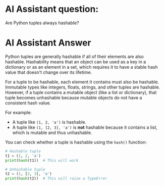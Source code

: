 # AI Assistant question:

Are Python tuples always hashable?

# AI Assistant Answer
Python tuples are generally hashable if all of their elements are also hashable. Hashability means that an object can be used as a key in a dictionary or as an element in a set, which requires it to have a stable hash value that doesn't change over its lifetime.

For a tuple to be hashable, each element it contains must also be hashable. Immutable types like integers, floats, strings, and other tuples are hashable. However, if a tuple contains a mutable object (like a list or dictionary), that tuple becomes unhashable because mutable objects do not have a consistent hash value.

For example:

- A tuple like `(1, 2, 'a')` is hashable.
- A tuple like `(1, [2, 3], 'a')` is **not** hashable because it contains a list, which is mutable and thus unhashable.

You can check whether a tuple is hashable using the `hash()` function:

```python
# Hashable tuple
t1 = (1, 2, 'a')
print(hash(t1))  # This will work

# Unhashable tuple
t2 = (1, [2, 3], 'a')
print(hash(t2))  # This will raise a TypeError
```